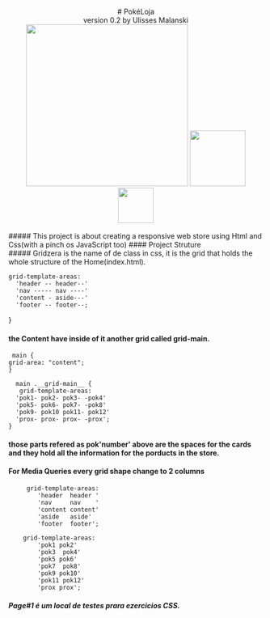   <br>
  <div align="center">
    # PokéLoja<br>
    version 0.2 by Ulisses Malanski<br>
    <img height="320em" src="https://assets.pokemon.com/assets/cms2/img/pokedex/full/890.png">
    <img height="110em" src="https://assets.pokemon.com/assets/cms2/img/pokedex/full/889.png">
    <img height="70em" src="https://assets.pokemon.com/assets/cms2/img/pokedex/full/891.png">
  </div>
  <br>
  ##### This project is about creating a responsive web store using Html and Css(with a pinch os JavaScript too)
  #### Project Struture
  <br>
  ##### Gridzera is the name of de class in css, it is the grid that holds the whole structure of the Home(index.html).
   
    grid-template-areas:   
      'header -- header--'  
      'nav ----- nav ----'  
      'content - aside---'  
      'footer -- footer--;  
}
  
  #### the Content have inside of it another grid called grid-main.  
      
     main {  
    grid-area: "content"; 
    }      
 
      main .__grid-main__ {     
       grid-template-areas:   
      'pok1- pok2- pok3- -pok4'  
      'pok5- pok6- pok7- -pok8'  
      'pok9- pok10 pok11- pok12'  
      'prox- prox- prox- -prox';
    }
      
  #### those parts refered as pok'number' above are the spaces for the cards and they hold all the information for the porducts in the store.
  
  #### For Media Queries every grid shape change to 2 columns
    
         grid-template-areas:
            'header  header '
            'nav     nav    '
            'content content'
            'aside   aside'
            'footer  footer';  
        
        grid-template-areas:
            'pok1 pok2'
            'pok3  pok4'
            'pok5 pok6'
            'pok7  pok8'
            'pok9 pok10'
            'pok11 pok12'
            'prox prox';
  
  
  ##### Page#1 é um local de testes prara ezercicios CSS.
  
